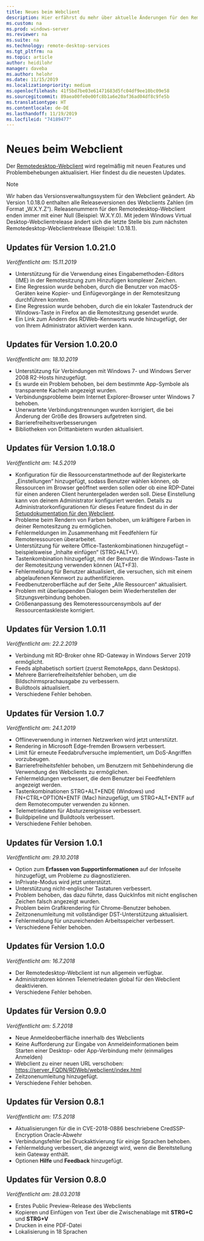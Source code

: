```yaml
---
title: Neues beim Webclient
description: Hier erfährst du mehr über aktuelle Änderungen für den Remotedesktop-Webclient.
ms.custom: na
ms.prod: windows-server
ms.reviewer: na
ms.suite: na
ms.technology: remote-desktop-services
ms.tgt_pltfrm: na
ms.topic: article
author: heidilohr
manager: daveba
ms.author: helohr
ms.date: 11/15/2019
ms.localizationpriority: medium
ms.openlocfilehash: 41f5bd7be03e61471683d5fc04df9ee10bc09e58
ms.sourcegitcommit: 89aea00fe0e00fc8b1a6e20af36ad04df8c9fe5b
ms.translationtype: HT
ms.contentlocale: de-DE
ms.lasthandoff: 11/19/2019
ms.locfileid: "74189477"
---
```

# <a name="whats-new-in-the-web-client"></a>Neues beim Webclient

Der [Remotedesktop-Webclient](remote-desktop-web-client.md) wird regelmäßig mit neuen Features und Problembehebungen aktualisiert. Hier findest du die neuesten Updates.

> [!NOTE]
> Wir haben das Versionsverwaltungssystem für den Webclient geändert. Ab Version 1.0.18.0 enthalten alle Releaseversionen des Webclients Zahlen (im Format „W.X.Y.Z“). Releasenummern für den Remotedesktop-Webclient enden immer mit einer Null (Beispiel: W.X.Y.0). Mit jedem Windows Virtual Desktop-Webclientrelease ändert sich die letzte Stelle bis zum nächsten Remotedesktop-Webclientrelease (Beispiel: 1.0.18.1).

## <a name="updates-for-version-10210"></a>Updates für Version 1.0.21.0
*Veröffentlicht am: 15.11.2019*

- Unterstützung für die Verwendung eines Eingabemethoden-Editors (IME) in der Remotesitzung zum Hinzufügen komplexer Zeichen.
- Eine Regression wurde behoben, durch die Benutzer von macOS-Geräten keine Kopier- und Einfügevorgänge in der Remotesitzung durchführen konnten.
- Eine Regression wurde behoben, durch die ein lokaler Tastendruck der Windows-Taste in Firefox an die Remotesitzung gesendet wurde.
- Ein Link zum Ändern des RDWeb-Kennworts wurde hinzugefügt, der von Ihrem Administrator aktiviert werden kann.

## <a name="updates-for-version-10200"></a>Updates für Version 1.0.20.0
*Veröffentlicht am: 18.10.2019*

- Unterstützung für Verbindungen mit Windows 7- und Windows Server 2008 R2-Hosts hinzugefügt.
- Es wurde ein Problem behoben, bei dem bestimmte App-Symbole als transparente Kacheln angezeigt wurden.
- Verbindungsprobleme beim Internet Explorer-Browser unter Windows 7 behoben.
- Unerwartete Verbindungstrennungen wurden korrigiert, die bei Änderung der Größe des Browsers aufgetreten sind.
- Barrierefreiheitsverbesserungen
- Bibliotheken von Drittanbietern wurden aktualisiert.

## <a name="updates-for-version-10180"></a>Updates für Version 1.0.18.0
*Veröffentlicht am: 14.5.2019*

- Konfiguration für die Ressourcenstartmethode auf der Registerkarte „Einstellungen“ hinzugefügt, sodass Benutzer wählen können, ob Ressourcen im Browser geöffnet werden sollen oder ob eine RDP-Datei für einen anderen Client heruntergeladen werden soll. Diese Einstellung kann von deinem Administrator konfiguriert werden. Details zu Administratorkonfigurationen für dieses Feature findest du in der [Setupdokumentation für den Webclient](remote-desktop-web-client-admin.md).
- Probleme beim Rendern von Farben behoben, um kräftigere Farben in deiner Remotesitzung zu ermöglichen.
- Fehlermeldungen im Zusammenhang mit Feedfehlern für Remoteressourcen überarbeitet.
- Unterstützung für weitere Office-Tastenkombinationen hinzugefügt – beispielsweise „Inhalte einfügen“ (STRG+ALT+V).
- Tastenkombination hinzugefügt, mit der Benutzer die Windows-Taste in der Remotesitzung verwenden können (ALT+F3).
- Fehlermeldung für Benutzer aktualisiert, die versuchen, sich mit einem abgelaufenen Kennwort zu authentifizieren.
- Feedbenutzeroberfläche auf der Seite „Alle Ressourcen“ aktualisiert.
- Problem mit überlappenden Dialogen beim Wiederherstellen der Sitzungsverbindung behoben.
- Größenanpassung des Remoteressourcensymbols auf der Ressourcentaskleiste korrigiert.

## <a name="updates-for-version-1011"></a>Updates für Version 1.0.11
*Veröffentlicht am: 22.2.2019*

- Verbindung mit RD-Broker ohne RD-Gateway in Windows Server 2019 ermöglicht.
- Feeds alphabetisch sortiert (zuerst RemoteApps, dann Desktops).
- Mehrere Barrierefreiheitsfehler behoben, um die Bildschirmsprachausgabe zu verbessern.
- Buildtools aktualisiert.
- Verschiedene Fehler behoben.

## <a name="updates-for-version-107"></a>Updates für Version 1.0.7
*Veröffentlicht am: 24.1.2019*

- Offlineverwendung in internen Netzwerken wird jetzt unterstützt.
- Rendering in Microsoft Edge-fremden Browsern verbessert.
- Limit für erneute Feedabrufversuche implementiert, um DoS-Angriffen vorzubeugen.
- Barrierefreiheitsfehler behoben, um Benutzern mit Sehbehinderung die Verwendung des Webclients zu ermöglichen.
- Fehlermeldungen verbessert, die dem Benutzer bei Feedfehlern angezeigt werden.
- Tastenkombinationen STRG+ALT+ENDE (Windows) und FN+CTRL+OPTION+ENTF (Mac) hinzugefügt, um STRG+ALT+ENTF auf dem Remotecomputer verwenden zu können.
- Telemetriedaten für Absturzereignisse verbessert.
- Buildpipeline und Buildtools verbessert.
- Verschiedene Fehler behoben.

## <a name="updates-for-version-101"></a>Updates für Version 1.0.1
*Veröffentlicht am: 29.10.2018*

- Option zum **Erfassen von Supportinformationen** auf der Infoseite hinzugefügt, um Probleme zu diagnostizieren.
- InPrivate-Modus wird jetzt unterstützt.
- Unterstützung nicht-englischer Tastaturen verbessert.
- Problem behoben, das dazu führte, dass QuickInfos mit nicht englischen Zeichen falsch angezeigt wurden.
- Problem beim Grafikrendering für Chrome-Benutzer behoben.
- Zeitzonenumleitung mit vollständiger DST-Unterstützung aktualisiert.
- Fehlermeldung für unzureichenden Arbeitsspeicher verbessert.
- Verschiedene Fehler behoben.

## <a name="updates-for-version-100"></a>Updates für Version 1.0.0
*Veröffentlicht am: 16.7.2018*

- Der Remotedesktop-Webclient ist nun allgemein verfügbar.
- Administratoren können Telemetriedaten global für den Webclient deaktivieren.
- Verschiedene Fehler behoben.

## <a name="updates-for-version-090"></a>Updates für Version 0.9.0
*Veröffentlicht am: 5.7.2018*

- Neue Anmeldeoberfläche innerhalb des Webclients
- Keine Aufforderung zur Eingabe von Anmeldeinformationen beim Starten einer Desktop- oder App-Verbindung mehr (einmaliges Anmelden)
- Webclient zu einer neuen URL verschoben: <https://server_FQDN/RDWeb/webclient/index.html>
- Zeitzonenumleitung hinzugefügt.
- Verschiedene Fehler behoben.

## <a name="updates-for-version-081"></a>Updates für Version 0.8.1
*Veröffentlicht am: 17.5.2018*

- Aktualisierungen für die in CVE-2018-0886 beschriebene CredSSP-Encryption Oracle-Abwehr
- Verbindungsfehler bei Druckaktivierung für einige Sprachen behoben.
- Fehlermeldung verbessert, die angezeigt wird, wenn die Bereitstellung kein Gateway enthält.
- Optionen **Hilfe** und **Feedback** hinzugefügt.

## <a name="updates-for-version-080"></a>Updates für Version 0.8.0
*Veröffentlicht am: 28.03.2018*

- Erstes Public Preview-Release des Webclients
- Kopieren und Einfügen von Text über die Zwischenablage mit **STRG+C** und **STRG+V**
- Drucken in eine PDF-Datei
- Lokalisierung in 18 Sprachen
